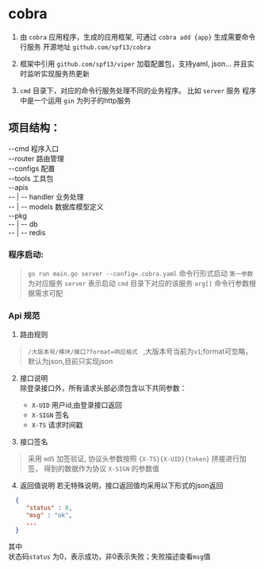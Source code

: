 # cobra

1. 由 `cobra` 应用程序，生成的应用框架, 可通过 `cobra add {app}` 生成需要命令行服务  开源地址 `github.com/spf13/cobra`

2. 框架中引用 `github.com/spf13/viper` 加载配置包，支持yaml, json... 并且实时监听实现服务热更新

3. `cmd` 目录下，对应的命令行服务处理不同的业务程序。 比如 `server` 服务 程序中是一个运用 `gin` 为列子的http服务

## 项目结构：

--cmd     程序入口  
--router  路由管理  
--configs 配置  
--tools   工具包  
--apis   
-- | -- handler 业务处理  
-- | -- models 数据库模型定义  
--pkg   
-- | -- db   
-- | -- redis   
  

### 程序启动:

 > `go run main.go server --config=.cobra.yaml` 命令行形式启动 `第一参数` 为对应服务 `server` 表示启动 `cmd` 目录下对应的该服务 `arg[]` 命令行参数根据需求可配


### Api 规范

1. 路由规则
> `/大版本号/模块/接口?format=响应格式 ` ,大版本号当前为`v1`;format可忽略，默认为json,目前只实现json  

2. 接口说明  
除登录接口外，所有请求头部必须包含以下共同参数：

    * `X-UID` 用户id,由登录接口返回
    * `X-SIGN` 签名
    * `X-TS` 请求时间戳

3. 接口签名
> 采用 `md5` 加签验证, 协议头参数按照 `{X-TS}{X-UID}{token}` 拼接进行加签， 得到的数据作为协议 `X-SIGN` 的参数值


4. 返回值说明
若无特殊说明，接口返回值均采用以下形式的json返回 
```json
  {
     "status" : 0, 
     "msg" : "ok", 
     ...
  }
```
其中  
状态码`status` 为0，表示成功，非0表示失败；失败描述查看`msg`值